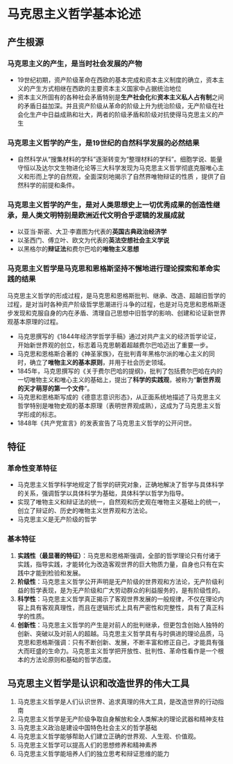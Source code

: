 # 马克思主义哲学基本论述
## 产生根源
### 马克思主义的产生，是当时社会发展的产物

* 19世纪初期，资产阶级革命在西欧的基本完成和资本主义制度的确立，资本主义的产生方式相继在西欧的主要资本主义国家中占据统治地位
* 资本主义所固有的各种社会矛盾特别是**生产社会化**和**资本主义私人占有制**之间的矛盾日益加深。并且资产阶级从革命的阶级上升为统治阶级，无产阶级在社会化生产中日益成熟和壮大，两者的阶级矛盾和阶级对抗使得马克思主义的产生


### 马克思主义哲学的产生，是19世纪的自然科学发展的必然结果

* 自然科学从“搜集材料的学科”逐渐转变为“整理材料的学科”。细胞学说、能量守恒以及达尔文生物进化论等三大科学发现为马克思主义哲学彻底克服唯心主义和形而上学的自然观，全面深刻地揭示了自然界唯物辩证的性质 ，提供了自然科学的前提和条件。

### 马克思主义哲学的产生，是对人类思想史上一切优秀成果的创造性继承，是人类文明特别是欧洲近代文明合乎逻辑的发展成就

* 以亚当·斯密、大卫·李嘉图为代表的**英国古典政治经济学**
* 以圣西门、傅立叶、欧文为代表的**英法空想社会主义学说**
* 以黑格尔的**辩证法**和费尔巴哈的**唯物主义思想**

### 马克思主义哲学是**马克思**和**恩格斯**坚持不懈地进行**理论探索**和**革命实践**的结果
马克思主义哲学的形成过程，是马克思和恩格斯批判、继承、改造、超越旧哲学的过程，是对当时各种资产阶级哲学思潮进行斗争的过程，也是对马克思和恩格斯逐步发现和克服自身的内在矛盾、清理自己思想中旧哲学的影响、创建和论证新世界观基本原理的过程。
* 马克思撰写的《1844年经济学哲学手稿》通过对共产主义的经济哲学论证，开始新世界观的创立，标志着马克思朝着超越费尔巴哈迈出了重要一步。
* 马克思和恩格斯合著的《神圣家族》，在批判青年黑格尔派的唯心主义的同时，确立了**唯物主义的基本原则**，并用于社会历史领域。
* 1845年，马克思撰写的《关于费尔巴哈的提纲》，批判了包括费尔巴哈在内的一切唯物主义和唯心主义的基础上，提出了**科学的实践观**，被称为“**新世界观的天才萌芽的第一个文件**”。
* 马克思和恩格斯写成的《德意志意识形态》，从正面系统地描述了马克思主义哲学特别是唯物史观的基本原理（表明世界观成熟），这成为了马克思主义哲学形成的标志。
* 1848年《共产党宣言》的发表宣告了马克思主义哲学的公开问世。

##  特征
### 革命性变革特征
* 马克思主义哲学科学地规定了哲学的研究对象，正确地解决了哲学与具体科学的关系，强调哲学以具体科学为基础，具体科学以哲学为指导。
* 实现了唯物主义和辩证法的统一，自然观和历史观在唯物主义基础上的统一，创立了辩证的、历史的唯物主义世界观和方法论。
* 马克思主义是无产阶级的哲学

### 基本特征
1. **实践性（最显著的特征）**：马克思和恩格斯强调，全部的哲学理论只有付诸于实践，指导实践，才能转化为改造客观世界的巨大物质力量，自身也只有在实践中才能到检验和发展。
2. **阶级性**：马克思主义哲学公开声明是无产阶级的世界观和方法论，无产阶级利益的哲学表现，是为无产阶级和广大劳动群众的利益服务的，是有阶级性的。
3. **科学性**：马克思主义哲学真正揭示了客观世界发展的一般规律，不仅在理论内容上具有客观真理性，而且在逻辑形式上具有严密性和完整性，具有了真正科学的性质。
4. **创新性**：马克思主义哲学的产生是对前人的批判继承，但更包含创始人独特的创新、突破以及对前人的超越。马克思主义哲学具有与时俱进的理论品质，马克思和恩格斯强调：只有不断创新、发展，不断丰富和修正自己，才能具有强大而旺盛的生命力。马克思主义哲学把开放性、批判性、革命性看作是一个根本的方法论原则和基础的哲学态度。

## 马克思主义哲学是认识和改造世界的伟大工具
1. 马克思主义哲学是人们认识世界、追求真理的伟大工具，是改造世界的行动指南
2. 马克思主义哲学是无产阶级争取自身解放和全人类解决的理论武器和精神支柱
3. 马克思主义政治是建设中国特色社会主义的哲学基础
4. 马克思主义哲学能够帮助人们建立正确的世界观、人生观、价值观。
5. 马克思主义哲学可以提高人们的思想修养和精神素养
6. 马克思主义哲学能培养人们的独立思考和辩证思维的能力